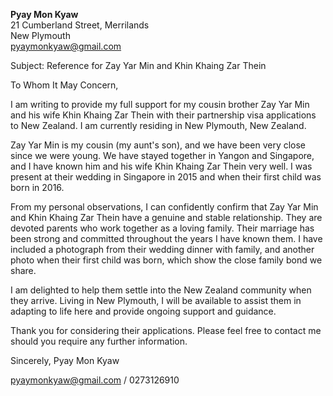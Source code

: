 **Pyay Mon Kyaw**  
21 Cumberland Street, Merrilands  
New Plymouth  
pyaymonkyaw@gmail.com

Subject: Reference for Zay Yar Min and Khin Khaing Zar Thein

To Whom It May Concern,

I am writing to provide my full support for my cousin brother Zay Yar Min and his wife Khin Khaing Zar Thein with their partnership visa applications to New Zealand. I am currently residing in New Plymouth, New Zealand.

Zay Yar Min is my cousin (my aunt's son), and we have been very close since we were young. We have stayed together in Yangon and Singapore, and I have known him and his wife Khin Khaing Zar Thein very well. I was present at their wedding in Singapore in 2015 and when their first child was born in 2016.

From my personal observations, I can confidently confirm that Zay Yar Min and Khin Khaing Zar Thein have a genuine and stable relationship. They are devoted parents who work together as a loving family. Their marriage has been strong and committed throughout the years I have known them. I have included a photograph from their wedding dinner with family, and another photo when their first child was born, which show the close family bond we share.

I am delighted to help them settle into the New Zealand community when they arrive. Living in New Plymouth, I will be available to assist them in adapting to life here and provide ongoing support and guidance.

Thank you for considering their applications. Please feel free to contact me should you require any further information.

Sincerely,
Pyay Mon Kyaw

pyaymonkyaw@gmail.com / 0273126910